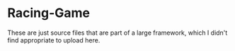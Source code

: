 # Racing-Game

These are just source files that are part of a large framework, which I didn't find appropriate to upload here.
